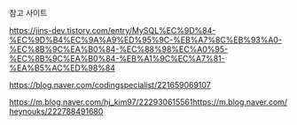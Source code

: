 참고 사이트

https://jins-dev.tistory.com/entry/MySQL%EC%9D%84-%EC%9D%B4%EC%9A%A9%ED%95%9C-%EB%A7%8C%EB%93%A0-%EC%8B%9C%EA%B0%84-%EC%88%98%EC%A0%95-%EC%8B%9C%EA%B0%84-%EB%A1%9C%EC%A7%81-%EA%B5%AC%ED%98%84

https://blog.naver.com/codingspecialist/221659069107

https://m.blog.naver.com/hj_kim97/222930615561https://m.blog.naver.com/heynouks/222788491680

